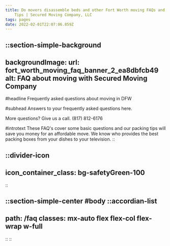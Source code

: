 ```yaml
---
title: Do movers disassemble beds and other Fort Worth moving FAQs and Packing
    Tips | Secured Moving Company, LLC
tags: pages
date: 2022-02-01T22:07:06.859Z
---
```


::section-simple-background
---
backgroundImage:
  url: fort_worth_moving_faq_banner_2_ea8dbfcb49
  alt: FAQ about moving with Secured Moving Company
---
#headline
Frequently asked questions about moving in DFW

#subhead
Answers to your frequently asked questions here.

More questions? Give us a call. (817) 812-6176

#introtext
These FAQ's cover some basic questions and our packing tips will save you money for an affordable move. We know who provides the best packing boxes from your dishes to your television.
::

::divider-icon
---
icon_container_class: bg-safetyGreen-100
---
::

::section-simple-center
#body
  ::accordian-list
  ---
  path: /faq
  classes: mx-auto flex flex-col flex-wrap w-full
  ---
  ::
::